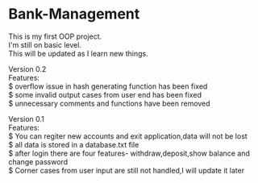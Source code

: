 # Bank-Management  
This is my first OOP project.  
I'm still on basic level.  
This will be updated as I learn new things.  

Version 0.2  
Features:  
$ overflow issue in hash generating function has been fixed  
$ some invalid output cases from user end has been fixed  
$ unnecessary comments and functions have been removed  

Version 0.1  
Features:  
$ You can regiter new accounts and exit application,data will not be lost  
$ all data is stored in a database.txt file  
$ after login there are four features- withdraw,deposit,show balance and change password  
$ Corner cases from user input are still not handled,I will update it later  
